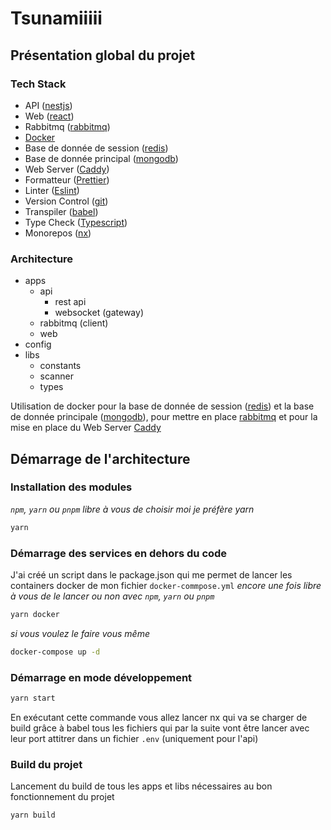 # Tsunamiiiii

## Présentation global du projet

### Tech Stack

- API ([nestjs](https://nestjs.com))
- Web ([react](https://reactjs.com))
- Rabbitmq ([rabbitmq](https://rabbitmq.com))
- [Docker](https://docker.com)
- Base de donnée de session ([redis](https://redis.io))
- Base de donnée principal ([mongodb](https://mongodb.com))
- Web Server ([Caddy](https://caddyserver.com))
- Formatteur ([Prettier](https://prettier.io))
- Linter ([Eslint](https://eslint.org))
- Version Control ([git](https://git-scm.com))
- Transpiler ([babel](https://babeljs.io))
- Type Check ([Typescript](https://typescriptlang.org))
- Monorepos ([nx](https://nx.dev))

### Architecture

- apps
  - api
    - rest api
    - websocket (gateway)
  - rabbitmq (client)
  - web
- config
- libs
  - constants
  - scanner
  - types

Utilisation de docker pour la base de donnée de session ([redis](https://redis.io)) et la base de donnée principale ([mongodb](https://mongodb.com)), pour mettre en place [rabbitmq](https://rabbitmq.com) et pour la mise en place du Web Server [Caddy](https://caddyserver.com)

## Démarrage de l'architecture

### Installation des modules

*`npm`, `yarn` ou `pnpm` libre à vous de choisir moi je préfère yarn*

```bash
yarn
```

### Démarrage des services en dehors du code

J'ai créé un script dans le package.json qui me permet de lancer les containers docker de mon fichier `docker-commpose.yml`
*encore une fois libre à vous de le lancer ou non avec `npm`, `yarn` ou `pnpm`*

```bash
yarn docker
```

*si vous voulez le faire vous même*

```bash
docker-compose up -d
```

### Démarrage en mode développement

```bash
yarn start
```

En exécutant cette commande vous allez lancer nx qui va se charger de build grâce à babel tous les fichiers qui par la suite vont être lancer avec leur port attitrer dans un fichier `.env` (uniquement pour l'api)

### Build du projet

Lancement du build de tous les apps et libs nécessaires au bon fonctionnement du projet

```bash
yarn build
```
